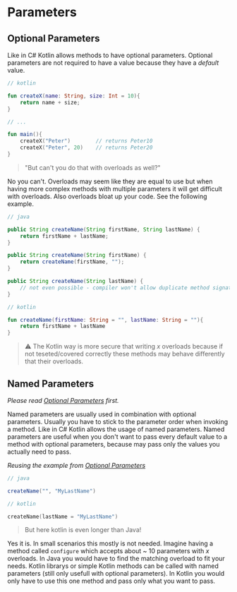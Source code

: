 # Parameters

## Optional Parameters

Like in C# Kotlin allows methods to have optional parameters. Optional parameters are not required to have a value because they have a _default_ value.

``` kotlin
// kotlin

fun createX(name: String, size: Int = 10){
    return name + size;
}

// ...

fun main(){
    createX("Peter")        // returns Peter10
    createX("Peter", 20)    // returns Peter20
}
```

> "But can't you do that with overloads as well?"

No you can't. Overloads may seem like they are equal to use but when having more complex methods with multiple parameters it will get difficult with overloads. Also overloads bloat up your code. See the following example.

```java
// java

public String createName(String firstName, String lastName) {
    return firstName + lastName;
}

public String createName(String firstName) {
    return createName(firstName, "");
}

public String createName(String lastName) {
    // not even possible - compiler won't allow duplicate method signature
}
```

```kotlin
// kotlin

fun createName(firstName: String = "", lastName: String = ""){
    return firstName + lastName
}

```

> ⚠️ The Kotlin way is more secure that writing _x_ overloads because if not teseted/covered correctly these methods may behave differently that their overloads.

## Named Parameters

_Please read [Optional Parameters](03_Parameterss.md#optional-parameters) first._

Named parameters are usually used in combination with optional parameters. Usually you have to stick to the parameter order when invoking a method. Like in C# Kotlin allows the usage of named parameters. Named parameters are useful when you don't want to pass every default value to a method with optional parameters, because may pass only the values you actually need to pass.

_Reusing the example from [Optional Parameters](03_Parameters.md#optional-parameters)_

``` java
// java

createName("", "MyLastName")
```

```kotlin
// kotlin

createName(lastName = "MyLastName")
```

> But here kotlin is even longer than Java!

Yes it is. In small scenarios this mostly is not needed. Imagine having a method called `configure` which accepts about ~ 10 parameters with _x_ overloads. In Java you would have to find the matching overload to fit your needs. Kotlin librarys or simple Kotlin methods can be called with named parameters (still only usefull with optional parameters). In Kotlin you would only have to use this one method and pass only what you want to pass.